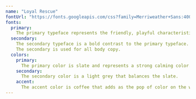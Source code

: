 ```yaml
---
name: "Loyal Rescue"
fontUrl: "https://fonts.googleapis.com/css?family=Merriweather+Sans:400,700|Neucha"
fonts:
  primary:
    The primary typeface represents the friendly, playful characteristics of a dog. The primary is used for major headings, banner content and subheadings.
  secondary:
    The secondary typeface is a bold contrast to the primary typeface. It is supposed to represent professionalism.
    The secondary is used for all body copy.
  colors:
    primary:
      The primary color is slate and represents a strong calming color.
    secondary:
      The secondary color is a light grey that balances the slate.
    accent:
      The accent color is coffee that adds as the pop of color on the website.
---
```

